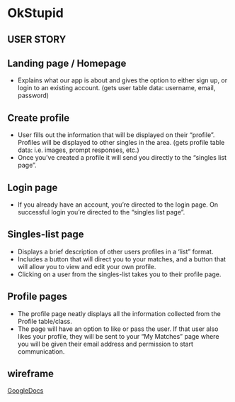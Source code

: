# OkStupid

## USER STORY

## Landing page / Homepage
* Explains what our app is about and gives the option to either sign up, or login to an existing account. (gets user table data: username, email, password)
## Create profile 
 * User fills out the information that will be displayed on their “profile”. Profiles will be displayed to other singles in the area. (gets profile table data: i.e. images, prompt responses, etc.)
 * Once you’ve created a profile it will send you directly to the “singles list page”.
## Login page
* If you already have an account, you’re directed to the login page. On successful login you’re directed to the “singles list page”.
## Singles-list page
* Displays a brief description of other users profiles in a ‘list” format.
* Includes a button that will direct you to your matches, and a button that will allow you to view and edit your own profile. 
* Clicking on a user from the singles-list takes you to their profile page. 
## Profile pages
* The profile page neatly displays all the information collected from the Profile table/class.
* The page will have an option to like or pass the user. If that user also likes your profile, they will be sent to your “My Matches” page where you will be given their email address and permission to start communication. 



## wireframe
[GoogleDocs](https://docs.google.com/presentation/d/1hBw4NpDqptw7_L3QZTuKR0tK1ywMSpoAnpH3NqfZS-s/edit#slide=id.g6acf30ee14_0_0) 